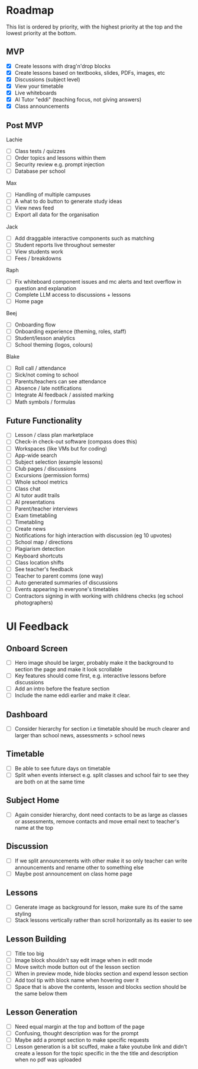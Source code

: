 # Roadmap

This list is ordered by priority, with the highest priority at the top and the lowest priority at the bottom.

## MVP

- [x] Create lessons with drag'n'drop blocks
- [x] Create lessons based on textbooks, slides, PDFs, images, etc
- [x] Discussions (subject level)
- [x] View your timetable
- [x] Live whiteboards
- [x] AI Tutor "eddi" (teaching focus, not giving answers)
- [x] Class announcements

## Post MVP

Lachie

- [ ] Class tests / quizzes
- [ ] Order topics and lessons within them
- [ ] Security review e.g. prompt injection
- [ ] Database per school

Max

- [ ] Handling of multiple campuses
- [ ] A what to do button to generate study ideas
- [ ] View news feed
- [ ] Export all data for the organisation

Jack

- [ ] Add draggable interactive components such as matching
- [ ] Student reports live throughout semester
- [ ] View students work
- [ ] Fees / breakdowns

Raph

- [ ] Fix whiteboard component issues and mc alerts and text overflow in question and explanation
- [ ] Complete LLM access to discussions + lessons
- [ ] Home page

Beej

- [ ] Onboarding flow
- [ ] Onboarding experience (theming, roles, staff)
- [ ] Student/lesson analytics
- [ ] School theming (logos, colours)

Blake

- [ ] Roll call / attendance
- [ ] Sick/not coming to school
- [ ] Parents/teachers can see attendance
- [ ] Absence / late notifications
- [ ] Integrate AI feedback / assisted marking
- [ ] Math symbols / formulas

## Future Functionality

- [ ] Lesson / class plan marketplace
- [ ] Check-in check-out software (compass does this)
- [ ] Workspaces (like VMs but for coding)
- [ ] App-wide search
- [ ] Subject selection (example lessons)
- [ ] Club pages / discussions
- [ ] Excursions (permission forms)
- [ ] Whole school metrics
- [ ] Class chat
- [ ] AI tutor audit trails
- [ ] AI presentations
- [ ] Parent/teacher interviews
- [ ] Exam timetabling
- [ ] Timetabling
- [ ] Create news
- [ ] Notifications for high interaction with discussion (eg 10 upvotes)
- [ ] School map / directions
- [ ] Plagiarism detection
- [ ] Keyboard shortcuts
- [ ] Class location shifts
- [ ] See teacher's feedback
- [ ] Teacher to parent comms (one way)
- [ ] Auto generated summaries of discussions
- [ ] Events appearing in everyone's timetables
- [ ] Contractors signing in with working with childrens checks (eg school photographers)

# UI Feedback

## Onboard Screen

- [ ] Hero image should be larger, probably make it the background to section the page and make it look scrollable
- [ ] Key features should come first, e.g. interactive lessons before discussions
- [ ] Add an intro before the feature section
- [ ] Include the name eddi earlier and make it clear.

## Dashboard

- [ ] Consider hierarchy for section i.e timetable should be much clearer and larger than school news, assessments > school news

## Timetable

- [ ] Be able to see future days on timetable
- [ ] Split when events intersect e.g. split classes and school fair to see they are both on at the same time

## Subject Home

- [ ] Again consider hierarchy, dont need contacts to be as large as classes or assessments, remove contacts and move email next to teacher's name at the top

## Discussion

- [ ] If we split announcements with other make it so only teacher can write announcements and rename other to something else
- [ ] Maybe post announcement on class home page

## Lessons

- [ ] Generate image as background for lesson, make sure its of the same styling
- [ ] Stack lessons vertically rather than scroll horizontally as its easier to see

## Lesson Building

- [ ] Title too big
- [ ] Image block shouldn't say edit image when in edit mode
- [ ] Move switch mode button out of the lesson section
- [ ] When in preview mode, hide blocks section and expend lesson section
- [ ] Add tool tip with block name when hovering over it
- [ ] Space that is above the contents, lesson and blocks section should be the same below them

## Lesson Generation

- [ ] Need equal margin at the top and bottom of the page
- [ ] Confusing, thought description was for the prompt
- [ ] Maybe add a prompt section to make specific requests
- [ ] Lesson generation is a bit scuffed, make a fake youtube link and didn't create a lesson for the topic specific in the the title and description when no pdf was uploaded
